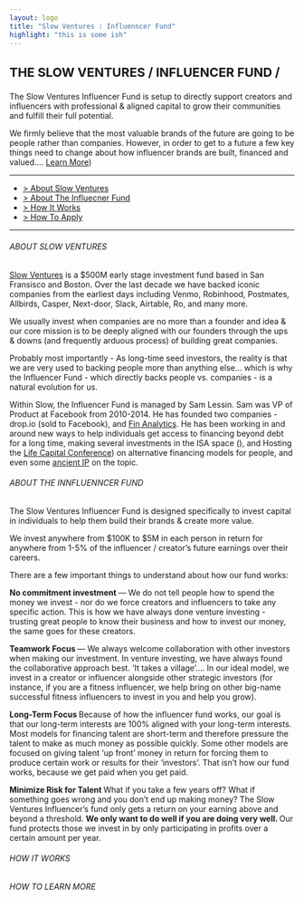 ```yaml
---
layout: logo
title: "Slow Ventures : Influenncer Fund"
highlight: "this is some ish"
---
```


<h4 style="font-size: 22px">THE SLOW VENTURES / INFLUENCER FUND /</h4> 
<p style="margin-top: -8px;">The Slow Ventures Influencer Fund is setup to directly support creators and influencers with professional & aligned capital to grow their communities and fulfill their full potential.  

We firmly believe that the most valuable brands of the future are going to be people rather than companies.  However, in order to get to a future a few key things need to change about how influencer brands are built, financed and valued…. [Learn More](http://influence.slow.co/thesis))  

<hr>

<ul>
  <li><a href="#sv">> About Slow Ventures</a></li>
  <li><a href="#if">> About The Influecner Fund</a></li>
  <li><a href="#how">> How It Works</a></li>  
  <li><a href="#apply">> How To Apply</a></li>
</ul>
  
<hr>

<h6><a id="sv"></a>ABOUT SLOW VENTURES</h6>

[Slow Ventures](https://slow.co) is a $500M early stage investment fund based in San Fransisco and Boston.  Over the last decade we have backed iconic companies from the earliest days including Venmo, Robinhood, Postmates, Allbirds, Casper, Next-door, Slack, Airtable, Ro, and many more.  

We usually invest when companies are no more than a founder and idea & our core mission is to be deeply aligned with our founders through the ups & downs (and frequently arduous process) of building great companies.

Probably most importantly - As long-time seed investors, the reality is that we are very used to backing people more than anything else… which is why the Influencer Fund - which directly backs people vs. companies - is a natural evolution for us. 

Within Slow, the Influencer Fund is managed by Sam Lessin.  Sam was VP of Product at Facebook from 2010-2014.  He has founded two companies - drop.io (sold to Facebook), and [Fin Analytics](https://www.fin.com).  He has been working in and around new ways to help individuals get access to financing beyond debt for a long time, making several investments in the ISA space (), and Hosting the [Life Capital Conference](http://www.lifecapital.com/)) on alternative financing models for people, and even some [ancient IP](https://patents.google.com/patent/US20020133445A1/en?oq=samuel+lessin+marketplace) on the topic. 

<h6><a id="if"></a>ABOUT THE INNFLUENNCER FUND</h6>

The Slow Ventures Influencer Fund is designed specifically to invest capital in individuals to help them build their brands & create more value.

We invest anywhere from $100K to $5M in each person in return for anywhere from 1-5% of the influencer / creator’s future earnings over their careers.  

There are a few important things to understand about how our fund works: 

<b> No commitment investment </b> — We do not tell people how to spend the money we invest - nor do we force creators and influencers to take any specific action.  This is how we have always done venture investing - trusting great people to know their business and how to invest our money, the same goes for these creators.

<b> Teamwork Focus </b> — We always welcome collaboration with other investors when making our investment.  In venture investing, we have always found the collaborative approach best. ‘It takes a village’…. In our ideal model, we invest in a creator or influencer alongside other strategic investors (for instance, if you are a fitness influencer, we help bring on other big-name successful fitness influencers to invest in you and help you grow).  

<b> Long-Term Focus </b> Because of how the influencer fund works, our goal is that our long-term interests are 100% aligned with your long-term interests.  Most models for financing talent are short-term and therefore pressure the talent to make as much money as possible quickly.  Some other models are focused on giving talent ‘up front’ money in return for forcing them to produce certain work or results for their ‘investors’.  That isn’t how our fund works, because we get paid when you get paid.

<b> Minimize Risk for Talent </b> What if you take a few years off?  What if something goes wrong and you don’t end up making money?  The Slow Ventures Influencer’s fund only gets a return on your earning above and beyond a threshold.   <b> We only want to do well if you are doing very well. </b> Our fund protects those we invest in by only participating in profits over a certain amount per year.  

<h6><a id="if"></a>HOW IT WORKS</h6>






<h6><a id="apply"></a>HOW TO LEARN MORE</h6>





